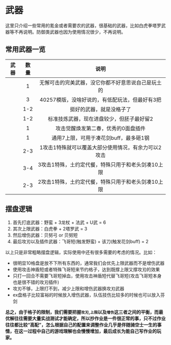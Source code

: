 # 武器

这里只介绍一些常用的氪金或者需要农的武器，很基础的武器，比如白虎拳塔罗武器等不再说明。防御类武器也因为使用情况很少，不再说明。

## 常用武器一览

| 武器 | <div min-w-30px>数量</div> | 说明 |
|:----:|:----:|:---:|
| <MyImg type='weapon' id='1040022900' name='赫伦汀' /> | 1   | 无懈可击的完美武器，没它你都不好意思说自己是玩土的 |
| <MyImg type='weapon' id='1040420500' name='土龙杖' /> | 3   | 40257模版，没啥好说的，有低配玩法，但最好有3把 |
| <MyImg type='weapon' id='1040910000' name='该隐刀' /> | 1-2 | 挺好的武器，就是没格子了 |
| <MyImg type='weapon' id='1040020900' name='芬剑'/>    | 1-2 | 标准技炼武器，现在进盘较少，但胚子最好留2 |
| <MyImg type='weapon' id='1040110600' name='神盾短' /> | 1   | 攻击觉醒焕发第二春，优秀的0面盘插件 |
| <MyImg type='weapon' id='1040001400' name='老头剑' /> | 1   | 通用7上限，可用于凑花剑buff，最多砸1钢 |
| <MyImg type='weapon' id='1040116400' name='飞哥短' /> | 2-3 | 1攻击1特殊就可以覆盖大部分使用情况，有余力可以2攻击 |
| <MyImg type='weapon' id='1040711900' name='贝努弓' /> | 3-4 | 3攻击1特殊，土约定代餐，特殊只用于和老头剑凑10上限 |
| <MyImg type='weapon' id='1040115900' name='贝努短' /> | 2-3 | 2攻击1特殊，土约定代餐，特殊只用于和老头剑凑10上限 |

## 摆盘逻辑

1. 首先打底武器：野蛮 + 3龙杖 + 法武 + U武 = 6
2. 其次上限武器：白虎拳 + 2塔罗武 = 3
3. 然后增伤武器：贝努弓 or 贝努短
4. 最后攻刃以及插件武器：飞哥短(触发野蛮) + 该刀(触发花剑buff) = 2

以上只是非常粗略摆盘逻辑，实际使用中还有很多需要的考虑的情况。比如：

- 很明显10格盘是放不下所有东西的，通常我们会优先上限武器而不是增伤武器
- 使用攻击神盾短或者特殊飞哥短来节约格子，达到既撑上限又撑攻刃的效果
- 只打一回合不需要飞哥短掉血，使用攻击神盾短代替飞哥短(攻击飞哥短本身也是很不错的攻刃插件)
- 攻刃不够，上限打不到，减少上限和增伤武器换攻刃武器
- ex盘格子比较富裕的时候放入增伤武器，队伍技伤比较多的时候也可以放入芬剑

**总之，由于格子的限制，我们需要把握`攻刃`,`上限`以及`增伤`这三者之间的平衡，而最优解往往需要大量实战测试才能确定，所以抄作业是一件很正常的事，只不过作业往往都比较“高配”，怎么根据自己的配置来调整作业几乎是伴随骑空士一生的事情，在这一过程中自己的游戏理解也会慢慢增加，最后成长为能自己写作业的玩家。**

